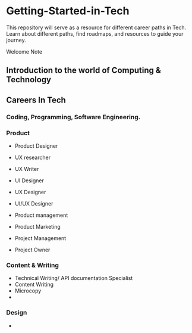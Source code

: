 # Getting-Started-in-Tech
This repository will serve as a resource for different career paths in Tech. Learn about different paths, find roadmaps, and resources  to guide your journey. 

<!---
Add an image that shows a sketch of different branches of tech.
--->

Welcome Note

## Introduction to the world of Computing & Technology 
<!---
- What is a computer?
- How computers work
- How the internet works
--->

## Careers In Tech

<!---
 STRUCTURE FOR THESE:
- Title
- Roadmap
- Beginner
- Intermediate
- Advanced
- Community
- 
--->

### Coding, Programming, Software Engineering.

### Product 

- Product Designer
- UX researcher
- UX Writer
- UI Designer
- UX Designer
- UI/UX Designer

- Product management
- Product Marketing
- Project Management
- Project Owner

### Content & Writing

- Technical Writing/ API documentation Specialist
- Content Writing
- Microcopy
- 

### Design

- 

